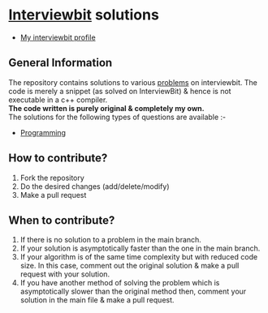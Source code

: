 # [Interviewbit](https://www.interviewbit.com) solutions
* [My interviewbit profile](https://www.interviewbit.com/profile/nfsvondiovojfoinwjvnrosiv)

## General Information
The repository contains solutions to various [problems](https://www.interviewbit.com/dashboard/) on interviewbit. The code is merely a snippet (as solved on InterviewBit) & hence is not executable in a c++ compiler.
<br/>
**The code written is purely original & completely my own.**
<br/>
The solutions for the following types of questions are available :-

* [Programming](https://www.interviewbit.com/courses/programming/)

## How to contribute?

1. Fork the repository 
2. Do the desired changes (add/delete/modify)
3. Make a pull request

## When to contribute?

1. If there is no solution to a problem in the main branch.
2. If your solution is asymptotically faster than the one in the main branch.
3. If your algorithm is of the same time complexity but with reduced code size. In this case, comment out the original solution & make a pull request with your solution.
4. If you have another method of solving the problem which is asymptotically slower than the original method then, comment your solution in the main file & make a pull request.

